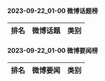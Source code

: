 #### 2023-09-22_01-00  微博话题榜

| 排名 | 微博话题 | 类别 |
| --- | --- | --- |
#### 2023-09-22_01-00  微博要闻榜

| 排名 | 微博要闻 | 类别 |
| --- | --- | --- |
